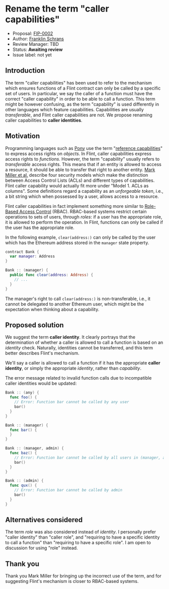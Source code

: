 # Rename the term "caller capabilities"

* Proposal: [FIP-0002](0002-rename-caller-capabilities.md)
* Author: [Franklin Schrans](https://github.com/franklin_sch)
* Review Manager: TBD
* Status: **Awaiting review**
* Issue label: not yet

## Introduction

The term "caller capabilities" has been used to refer to the mechanism which ensures functions of a
Flint contract can only be called by a specific set of users. In particular, we say the caller of a
function must have the correct "caller capability" in order to be able to call a function. This term
might be however confusing, as the term "capability" is used differently in other languages which
feature capabilities. Capabilities are usually _transferable_, and Flint caller capabilities are 
not. We propose renaming caller capabilities to **caller identities**.

## Motivation

Programming languages such as [Pony](http://ponylang.org) use the term "[reference
capabilities](https://tutorial.ponylang.org/capabilities/reference-capabilities.html)" to express
access rights on _objects_. In Flint, caller capabilities express access rights to _functions_.
However, the term "capability" usually refers to _transferable_ access rights. This means that if an
entity is allowed to access a resource, it should be able to transfer that right to another entity.
[Mark Miller et al.](http://srl.cs.jhu.edu/pubs/SRL2003-02.pdf) describe four security models which 
make the distinction between Access Control Lists (ACLs) and different types of capabilities.
Flint caller capability would actually fit more under "Model 1. ACLs as columns".
Some definitions regard a capability as an _unforgeable token_, i.e., a bit string which when
possessed by a user, allows access to a resource.

Flint caller capabilities in fact implement something more similar to  [Role-Based Access Control](https://csrc.nist.gov/publications/detail/conference-paper/1992/10/13/role-based-access-controls)
(RBAC). RBAC-based systems restrict certain operations to sets of users, through _roles_: if a user
has the appropriate role, it is allowed to perform the operation. In Flint, functions can only be
called if the user has the appropriate role.

In the following example, `clear(address:)` can only be called by the user which has the Ethereum
address stored in the `manager` state property.

```swift
contract Bank {
  var manager: Address
}

Bank :: (manager) {
  public func clear(address: Address) {
    // ...
  }
}
```

The manager's right to call `clear(address:)` is non-transferable, i.e., it cannot be delegated to 
another Ethereum user, which might be the expectation when thinking about a capability.

## Proposed solution

We suggest the term **caller identity**. It clearly portrays that the determination of whether a
caller is allowed to call a function is based on an _identity_ check. Naturally, identities cannot
be transferred, and this term better describes Flint's mechanism.

We'll say a caller is allowed to call a function if it has the appropriate **caller identity**, or
simply the appropriate _identity_, rather than _capability_.

The error message related to invalid function calls due to incompatible caller identities would be
updated:

```swift
Bank :: (any) {
  func foo() {
    // Error: Function bar cannot be called by any user
    bar()
  }
}

Bank :: (manager) {
  func bar() {
  }
}

Bank :: (manager, admin) {
  func baz() {
    // Error: Function bar cannot be called by all users in (manager, admin)
    bar()
  }
}

Bank :: (admin) {
  func qux() {
    // Error: Function bar cannot be called by admin
    bar()
  }
}
```

## Alternatives considered

The term _role_ was also considered instead of _identity_. I personally prefer "caller identity" 
than "caller role", and "requiring to have a specific identity to call a function" than "requiring 
to have a specific role". I am open to discussion for using "role" instead.

## Thank you

Thank you Mark Miller for bringing up the incorrect use of the term, and for suggesting Flint's
mechanism is closer to RBAC-based systems.
